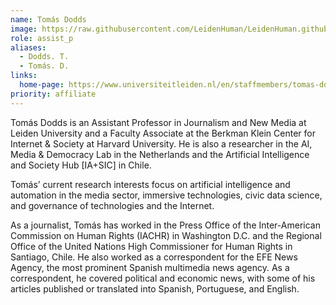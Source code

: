 ```yaml
---
name: Tomás Dodds
image: https://raw.githubusercontent.com/LeidenHuman/LeidenHuman.github.io/main/images/Tomas.jpg
role: assist_p
aliases:
  - Dodds. T.
  - Tomás. D. 
links:
  home-page: https://www.universiteitleiden.nl/en/staffmembers/tomas-dodds-rojas#tab-1
priority: affiliate
---
```


Tomás Dodds is an Assistant Professor in Journalism and New Media at Leiden University and a Faculty Associate at the Berkman Klein Center for Internet & Society at Harvard University. He is also a researcher in the AI, Media & Democracy Lab in the Netherlands and the Artificial Intelligence and Society Hub [IA+SIC] in Chile.

Tomás’ current research interests focus on artificial intelligence and automation in the media sector, immersive technologies, civic data science, and governance of technologies and the Internet.

As a journalist, Tomás has worked in the Press Office of the Inter-American Commission on Human Rights (IACHR) in Washington D.C. and the Regional Office of the United Nations High Commissioner for Human Rights in Santiago, Chile. He also worked as a correspondent for the EFE News Agency, the most prominent Spanish multimedia news agency. As a correspondent, he covered political and economic news, with some of his articles published or translated into Spanish, Portuguese, and English.
